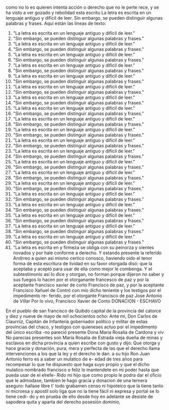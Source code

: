 como no lo es quieren intenta acción o derecho que no le perte
rece, y se ha visto a ver gozado y rebolidad esta escritu
La letra es escrita en un lenguaje antiguo y difícil de leer. Sin embargo, se pueden distinguir algunas palabras y frases. Aquí están las líneas de texto:

1. "La letra es escrita en un lenguaje antiguo y difícil de leer."
2. "Sin embargo, se pueden distinguir algunas palabras y frases."
3. "La letra es escrita en un lenguaje antiguo y difícil de leer."
4. "Sin embargo, se pueden distinguir algunas palabras y frases."
5. "La letra es escrita en un lenguaje antiguo y difícil de leer."
6. "Sin embargo, se pueden distinguir algunas palabras y frases."
7. "La letra es escrita en un lenguaje antiguo y difícil de leer."
8. "Sin embargo, se pueden distinguir algunas palabras y frases."
9. "La letra es escrita en un lenguaje antiguo y difícil de leer."
10. "Sin embargo, se pueden distinguir algunas palabras y frases."
11. "La letra es escrita en un lenguaje antiguo y difícil de leer."
12. "Sin embargo, se pueden distinguir algunas palabras y frases."
13. "La letra es escrita en un lenguaje antiguo y difícil de leer."
14. "Sin embargo, se pueden distinguir algunas palabras y frases."
15. "La letra es escrita en un lenguaje antiguo y difícil de leer."
16. "Sin embargo, se pueden distinguir algunas palabras y frases."
17. "La letra es escrita en un lenguaje antiguo y difícil de leer."
18. "Sin embargo, se pueden distinguir algunas palabras y frases."
19. "La letra es escrita en un lenguaje antiguo y difícil de leer."
20. "Sin embargo, se pueden distinguir algunas palabras y frases."
21. "La letra es escrita en un lenguaje antiguo y difícil de leer."
22. "Sin embargo, se pueden distinguir algunas palabras y frases."
23. "La letra es escrita en un lenguaje antiguo y difícil de leer."
24. "Sin embargo, se pueden distinguir algunas palabras y frases."
25. "La letra es escrita en un lenguaje antiguo y difícil de leer."
26. "Sin embargo, se pueden distinguir algunas palabras y frases."
27. "La letra es escrita en un lenguaje antiguo y difícil de leer."
28. "Sin embargo, se pueden distinguir algunas palabras y frases."
29. "La letra es escrita en un lenguaje antiguo y difícil de leer."
30. "Sin embargo, se pueden distinguir algunas palabras y frases."
31. "La letra es escrita en un lenguaje antiguo y difícil de leer."
32. "Sin embargo, se pueden distinguir algunas palabras y frases."
33. "La letra es escrita en un lenguaje antiguo y difícil de leer."
34. "Sin embargo, se pueden distinguir algunas palabras y frases."
35. "La letra es escrita en un lenguaje antiguo y difícil de leer."
36. "Sin embargo, se pueden distinguir algunas palabras y frases."
37. "La letra es escrita en un lenguaje antiguo y difícil de leer."
38. "Sin embargo, se pueden distinguir algunas palabras y frases."
39. "La letra es escrita en un lenguaje antiguo y difícil de leer."
40. "Sin embargo, se pueden distinguir algunas palabras y frases."
41. "La letra es escrita en
y firmeza se obliga con su peinorza y oientes novados y por hale conforme a derecho. Y estando presente la referido Andrreo a quien asi mismo certico conosco, haviendo oido el tenor forma de esta escritura de lividad en su favor otorgada
disó: que la aceptaba y aceptó para usar de ella como mejor le combenga. Y el subtestimonio así lo dice y otorgan, no forman porque dijeron no saber y sus fuegos lo hacen por el otorganante francesco de paz y por la aceptante francisco xavier de corto
Francisco de paz,
y por la aceptante Francisco Xañuel de Contró
con mío dicho teniente y los testigos por el impedimento re-
ferido, por el otorgante Francisco de paz
Jose Antonio de Villar
Por lo vivo, Francisco Xavier de Conto
DONACION - ESCHAVO

En el pueblo de san francisco de Quibdo capital de la provincia
del catorce y diez y nueve de mayo de mil ochocientos ocho:
Ante mi, Don Carlos de Ciaurriiz, Capitán de Infantería gobernador político y militar de estas provincias del chaco, y testigos con quieneses actuo por el impedimento del único escriba -no pareció presente Dona Maria Rosalia de Cardona y viv
No parecias presentes son Maria Rosalia de Estrada vieja dueña de minas y esclavos en dicha provincia a quien escribe con gusto y dijo: Que otorga y hace gracia y donación, pura, mera y perfecta de las que el derecho llama intervenciones a los que la ley y el derecho le dan.
a su hijo Ron Juan Antonio ferro es a saber un mulatico de e- edad de tres años para recompesar lo que he dispuesto que haga suyo propio y que el dicho mulatico nombrado francisco o feliz lo mantendete en mi poder hasta que pueda usar de el elrefe-
Rido mi hijo que como propio le podra dar el oficio que le admodase, tambien le hago gracia y donacion de una ternera aseguro: hallase libre t' todo grabamen censo ni hipoteico que la tiene tanto ni microesa y apostil solo liga
que no la tiene fácil ni expresa y portal se lo tiene cedi- do y en prueba de ello desde hoy en adelante se desiste de sapodera quita y aparta del derecho posesión dominio,